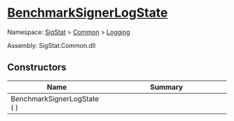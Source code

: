 # [BenchmarkSignerLogState](./BenchmarkSignerLogState.md)

Namespace: [SigStat](././) > [Common](./../README.md) > [Logging](./README.md)

Assembly: SigStat.Common.dll


## Constructors

| Name<div><a href="#"><img width=225></a></div> | Summary<div><a href="#"><img width=525></a></div> | 
| --- | --- | 
| BenchmarkSignerLogState (  ) |  | 


